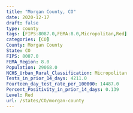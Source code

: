 ```yaml
---
title: "Morgan County, CO"
date: 2020-12-17
draft: false
type: county
tags: [FIPS:8087.0,FEMA:8.0,Micropolitan,Red]
categories: [CO]
County: Morgan County
State: CO
FIPS: 8087.0
FEMA_Region: 8.0
Population: 29068.0
NCHS_Urban_Rural_Classification: Micropolitan
Tests_in_prior_14_days: 4211.0
Fourteen_day_test_rate_per_100000: 14487.0
Percent_Positivity_in_prior_14_days: 0.139
Level: Red
url: /states/CO/morgan-county
---
```



